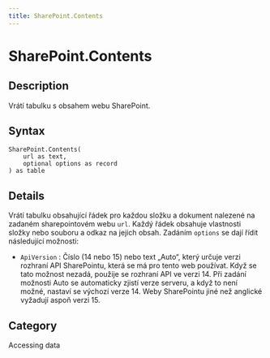 ```yaml
---
title: SharePoint.Contents
---
```


# SharePoint.Contents


## Description

Vrátí tabulku s obsahem webu SharePoint.


## Syntax

```powerquery
SharePoint.Contents(
    url as text,
    optional options as record
) as table
```


## Details

Vrátí tabulku obsahující řádek pro každou složku a dokument nalezené na zadaném sharepointovém webu <code>url</code>. Každý řádek obsahuje vlastnosti složky nebo souboru a odkaz na jejich obsah. Zadáním <code>options</code> se dají řídit následující možnosti:    <ul><li><code>ApiVersion</code> : Č&#237;slo (14 nebo 15) nebo text „Auto“, kter&#253; určuje verzi rozhran&#237; API SharePointu, kter&#225; se m&#225; pro tento web použ&#237;vat. Když se tato možnost nezad&#225;, použije se rozhran&#237; API ve verzi 14. Při zad&#225;n&#237; možnosti Auto se automaticky zjist&#237; verze serveru, a když to nen&#237; možn&#233;, nastav&#237; se v&#253;choz&#237; verze 14. Weby SharePointu jin&#233; než anglick&#233; vyžaduj&#237; aspoň verzi 15.</li></ul>    



## Category
Accessing data

